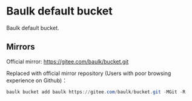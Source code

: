 # Baulk default bucket

Baulk default bucket.


## Mirrors

Official mirror: https://gitee.com/baulk/bucket.git

Replaced with official mirror repository (Users with poor browsing experience on Github)：

```powershell
baulk bucket add baulk https://gitee.com/baulk/bucket.git -MGit -R
```

